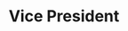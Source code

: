 ---
name: "Sami Al Zahrani"
title: "Vice President"
image: "/uploads/staff/sami.jpeg"
# email:
# phone:
bio: "Sami AlZahrani is a Ph.D. student in Mechanical Engineering at The Ohio State University, specializing in energy modeling and the simulation of thermal fluids. His research focuses on fluid flow and heat transfer behavior using computational fluid dynamics (CFD) and numerical methods. Sami serves as Vice President of the American Nuclear Society Student Section at The Ohio State University and is passionate about advancing sustainable energy solutions through research and education."
order: 2
draft: false
---